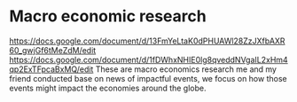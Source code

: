 # Macro economic research
https://docs.google.com/document/d/13FmYeLtaK0dPHUAWl28ZzJXfbAXR60_gwjGf6tMeZdM/edit
https://docs.google.com/document/d/1fDWhxNHIE0lg8qveddNVgaIL2xHm4qp2ExTFpcaBxMQ/edit
These are macro economics research me and my friend conducted base on news of impactful events, we focus on how those events might impact the economies around the globe.
